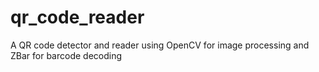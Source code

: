 # qr_code_reader
A QR code detector and reader using OpenCV for image processing and ZBar for barcode decoding
